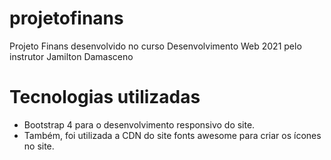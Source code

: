 # projetofinans
Projeto Finans desenvolvido no curso Desenvolvimento Web 2021 pelo instrutor Jamilton Damasceno
# Tecnologias utilizadas
- Bootstrap 4 para o desenvolvimento responsivo do site. 
- Também, foi utilizada a CDN do site fonts awesome para criar os ícones no site.
